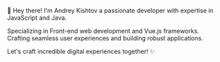 <p>👋 Hey there! I'm Andrey Kishtov a passionate developer with expertise in JavaScript and Java.</p>
<p>Specializing in Front-end web development and Vue.js frameworks.</br>
Crafting seamless user experiences and building robust applications.</p>

<p>
  Let's craft incredible digital experiences together! ✨
</p>
